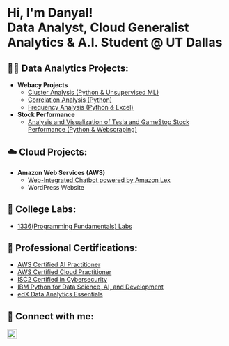 <h1>Hi, I'm Danyal! <br>
Data Analyst, Cloud Generalist <br>
Analytics & A.I. Student @ UT Dallas </h1>

<h2>👨‍💻 Data Analytics Projects:</h2>

- <b> Webacy Projects </b>
  - [Cluster Analysis (Python & Unsupervised ML)](https://github.com/DRehan003/Cluster_Analysis_Webacy)
  - [Correlation Analysis (Python)](https://github.com/DRehan003/Correlation_Analysis_Webacy)
  - [Frequency Analysis (Python & Excel)](https://github.com/DRehan003/Frequency_Analysis_Webacy)
- <b>Stock Performance</b>
  - [Analysis and Visualization of Tesla and GameStop Stock Performance (Python & Webscraping)](https://github.com/DRehan003/Analysis_And_Visualization_Of_Stock_Performance)
    
<h2>☁️ Cloud Projects:</h2>

  - <b> Amazon Web Services (AWS) </b>
    - [Web-Integrated Chatbot powered by Amazon Lex](https://github.com/DRehan003/Danyals_Restaurant_Chatbot)
    - WordPress Website
   
<h2> 🏫 College Labs: </h2>

- [1336(Programming Fundamentals) Labs](https://github.com/DRehan003/Prgramming_Fundamentals_Labs)


<h2>📃 Professional Certifications:</h2>

- <a href="https://www.credly.com/badges/afedffa1-c559-4534-b3b3-85663aaf68a3/linked_in_profile"> AWS Certified AI Practitioner </a>
- <a href="https://www.credly.com/badges/30e44a4b-8f74-49d6-87be-89937bfc0e23/linked_in_profile"> AWS Certified Cloud Practitioner </a>
- <a href="https://www.credly.com/earner/earned/badge/1fb5d5cc-a7c8-4e2f-9180-b217ae3074a4"> ISC2 Certified in Cybersecurity </a>
- <a href="https://www.coursera.org/account/accomplishments/verify/PCD34K4FZTGS">IBM Python for Data Science, AI, and Development </a>
- <a href="https://courses.edx.org/certificates/43a212c0d7cc43f2aaac4503e2a183e1"> edX Data Analytics Essentials </a>

<h2> 🤳 Connect with me:</h2>

[<img align="left" alt="JoshMadakor | LinkedIn" width="22px" src="https://cdn.jsdelivr.net/npm/simple-icons@v3/icons/linkedin.svg" />][linkedin]

[linkedin]: https://linkedin.com/in/joshmadakor

<!--
